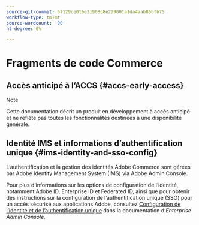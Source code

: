 ```yaml
---
source-git-commit: 5f129ce016e31908c8e229001a1da4aab85bfb75
workflow-type: tm+mt
source-wordcount: '90'
ht-degree: 0%

---
```

# Fragments de code Commerce

## Accès anticipé à l’ACCS {#accs-early-access}

>[!NOTE]
>
>Cette documentation décrit un produit en développement à accès anticipé et ne reflète pas toutes les fonctionnalités destinées à une disponibilité générale.

<!--
## Nav hack ACCS {#nav-hack-accs}

>[!BEGINSHADEBOX]

<table style="table-layout:fixed">
  <tr>
    <td style="vertical-align: middle;"><a href="https://developer.adobe.com/commerce/webapi/"><img alt="Developers" src="../assets/icons/developers.svg" /> <strong>Developers</strong></a></td>
    <td style="vertical-align: middle;"><a href="https://experienceleague.adobe.com/developer/commerce/storefront/?lang=fr"><img alt="Storefront" src="../assets/icons/storefront.svg" /> <strong>Storefront</strong></a></td>
    <td style="vertical-align: middle;"><a href="../cloud-service/overview.md"><img alt="Merchants" src="../assets/icons/merchants.svg" /> <strong>Merchants</strong></a></td>
    <td style="vertical-align: middle;"><a href="https://experienceleague.adobe.com/fr/docs/commerce-learn/tutorials/getting-started/commerce-as-a-cloud-service/overview"><img alt="Videos" src="../assets/icons/videos.svg" /> <strong>Videos</strong></a></td>
    <td style="vertical-align: middle;"><a href="https://experienceleague.adobe.com/developer/commerce/storefront/playgrounds/commerce-services/?lang=fr"><img alt="Playgrounds" src="../assets/icons/playgrounds.svg" /> <strong>Playgrounds</strong></a></td>
  </tr>
</table>

>[!ENDSHADEBOX]
-->

## Identité IMS et informations d’authentification unique {#ims-identity-and-sso-config}

L’authentification et la gestion des identités Adobe Commerce sont gérées par Adobe Identity Management System (IMS) via Adobe Admin Console.

Pour plus d’informations sur les options de configuration de l’identité, notamment Adobe ID, Enterprise ID et Federated ID, ainsi que pour obtenir des instructions sur la configuration de l’authentification unique (SSO) pour un accès sécurisé aux applications Adobe, consultez [Configuration de l’identité et de l’authentification unique](https://helpx.adobe.com/fr/enterprise/using/set-up-identity.html) dans la documentation d’*Enterprise Admin Console*.
